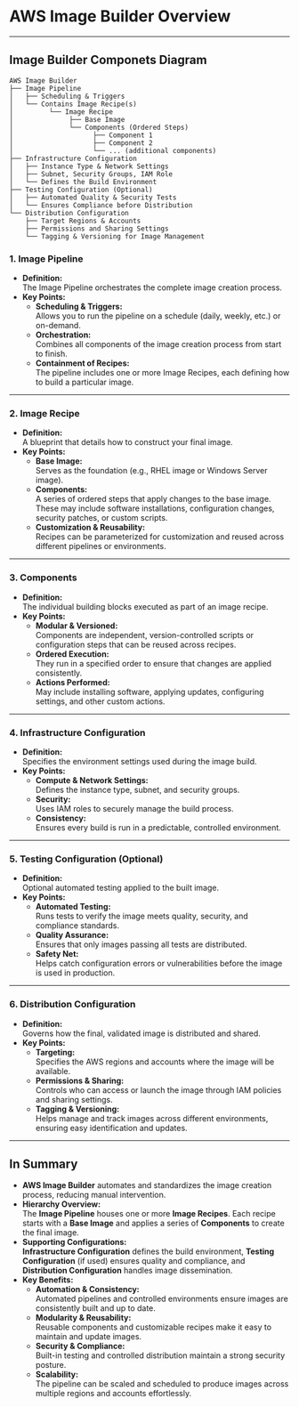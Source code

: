 # AWS Image Builder Overview

---

## Image Builder Componets Diagram 

```plaintext
AWS Image Builder
├── Image Pipeline
│   ├── Scheduling & Triggers
│   └── Contains Image Recipe(s)
│         └── Image Recipe
│              ├── Base Image
│              └── Components (Ordered Steps)
│                    ├── Component 1
│                    ├── Component 2
│                    └── ... (additional components)
├── Infrastructure Configuration
│   ├── Instance Type & Network Settings
│   ├── Subnet, Security Groups, IAM Role
│   └── Defines the Build Environment
├── Testing Configuration (Optional)
│   ├── Automated Quality & Security Tests
│   └── Ensures Compliance before Distribution
└── Distribution Configuration
    ├── Target Regions & Accounts
    ├── Permissions and Sharing Settings
    └── Tagging & Versioning for Image Management
```


### 1. Image Pipeline

- **Definition:**  
  The Image Pipeline orchestrates the complete image creation process.
- **Key Points:**
  - **Scheduling & Triggers:**  
    Allows you to run the pipeline on a schedule (daily, weekly, etc.) or on-demand.
  - **Orchestration:**  
    Combines all components of the image creation process from start to finish.
  - **Containment of Recipes:**  
    The pipeline includes one or more Image Recipes, each defining how to build a particular image.

---

### 2. Image Recipe

- **Definition:**  
  A blueprint that details how to construct your final image.
- **Key Points:**
  - **Base Image:**  
    Serves as the foundation (e.g., RHEL image or Windows Server image).
  - **Components:**  
    A series of ordered steps that apply changes to the base image. These may include software installations, configuration changes, security patches, or custom scripts.
  - **Customization & Reusability:**  
    Recipes can be parameterized for customization and reused across different pipelines or environments.

---

### 3. Components

- **Definition:**  
  The individual building blocks executed as part of an image recipe.
- **Key Points:**
  - **Modular & Versioned:**  
    Components are independent, version-controlled scripts or configuration steps that can be reused across recipes.
  - **Ordered Execution:**  
    They run in a specified order to ensure that changes are applied consistently.
  - **Actions Performed:**  
    May include installing software, applying updates, configuring settings, and other custom actions.

---

### 4. Infrastructure Configuration

- **Definition:**  
  Specifies the environment settings used during the image build.
- **Key Points:**
  - **Compute & Network Settings:**  
    Defines the instance type, subnet, and security groups.
  - **Security:**  
    Uses IAM roles to securely manage the build process.
  - **Consistency:**  
    Ensures every build is run in a predictable, controlled environment.

---

### 5. Testing Configuration (Optional)

- **Definition:**  
  Optional automated testing applied to the built image.
- **Key Points:**
  - **Automated Testing:**  
    Runs tests to verify the image meets quality, security, and compliance standards.
  - **Quality Assurance:**  
    Ensures that only images passing all tests are distributed.
  - **Safety Net:**  
    Helps catch configuration errors or vulnerabilities before the image is used in production.

---

### 6. Distribution Configuration

- **Definition:**  
  Governs how the final, validated image is distributed and shared.
- **Key Points:**
  - **Targeting:**  
    Specifies the AWS regions and accounts where the image will be available.
  - **Permissions & Sharing:**  
    Controls who can access or launch the image through IAM policies and sharing settings.
  - **Tagging & Versioning:**  
    Helps manage and track images across different environments, ensuring easy identification and updates.

---

## In Summary

- **AWS Image Builder** automates and standardizes the image creation process, reducing manual intervention.
- **Hierarchy Overview:**  
  The **Image Pipeline** houses one or more **Image Recipes**. Each recipe starts with a **Base Image** and applies a series of **Components** to create the final image.
- **Supporting Configurations:**  
  **Infrastructure Configuration** defines the build environment, **Testing Configuration** (if used) ensures quality and compliance, and **Distribution Configuration** handles image dissemination.
- **Key Benefits:**
  - **Automation & Consistency:**  
    Automated pipelines and controlled environments ensure images are consistently built and up to date.
  - **Modularity & Reusability:**  
    Reusable components and customizable recipes make it easy to maintain and update images.
  - **Security & Compliance:**  
    Built-in testing and controlled distribution maintain a strong security posture.
  - **Scalability:**  
    The pipeline can be scaled and scheduled to produce images across multiple regions and accounts effortlessly.

